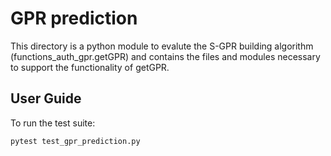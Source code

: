 # GPR prediction

This directory is a python module to evalute the S-GPR building algorithm (functions_auth_gpr.getGPR) and contains the files and modules necessary to support the functionality of getGPR. 

## User Guide

To run the test suite: 

```
pytest test_gpr_prediction.py
```
